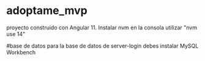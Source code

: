 ﻿# adoptame_mvp
 proyecto construido con Angular 11.
 Instalar nvm
 en la consola utilizar "nvm use 14"

 #base de datos
 para la base de datos de server-login debes instalar MySQL Workbench
